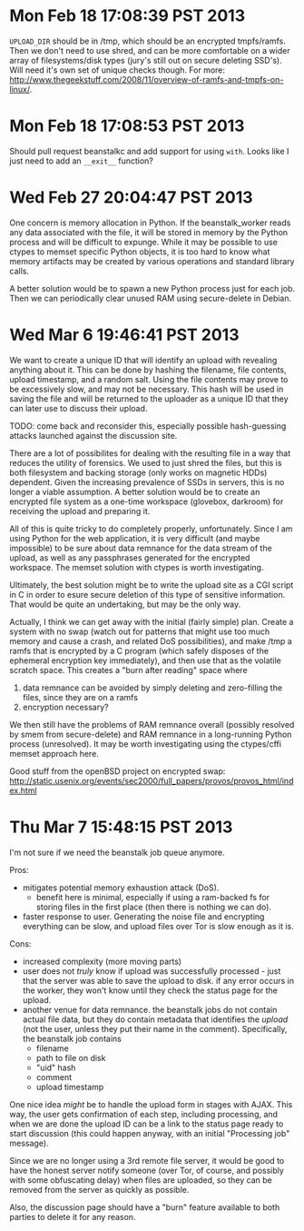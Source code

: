 # Mon Feb 18 17:08:39 PST 2013

`UPLOAD_DIR` should be in /tmp, which should be an encrypted
tmpfs/ramfs. Then we don't need to use shred, and can be more comfortable on
a wider array of filesystems/disk types (jury's still out on secure deleting
SSD's). Will need it's own set of unique checks though. For more:
http://www.thegeekstuff.com/2008/11/overview-of-ramfs-and-tmpfs-on-linux/.

# Mon Feb 18 17:08:53 PST 2013

Should pull request beanstalkc and add support for using `with`. Looks like
I just need to add an `__exit__` function?

# Wed Feb 27 20:04:47 PST 2013

One concern is memory allocation in Python. If the beanstalk_worker reads any
data associated with the file, it will be stored in memory by the Python
process and will be difficult to expunge. While it may be possible to use
ctypes to memset specific Python objects, it is too hard to know what memory
artifacts may be created by various operations and standard library calls.

A better solution would be to spawn a new Python process just for each job.
Then we can periodically clear unused RAM using secure-delete in Debian.

# Wed Mar  6 19:46:41 PST 2013

We want to create a unique ID that will identify an upload with revealing
anything about it. This can be done by hashing the filename, file contents,
upload timestamp, and a random salt. Using the file contents may prove to be
excessively slow, and may not be necessary. This hash will be used in saving
the file and will be returned to the uploader as a unique ID that they can
later use to discuss their upload.

TODO: come back and reconsider this, especially possible hash-guessing attacks
launched against the discussion site.

There are a lot of possibilites for dealing with the resulting file in a way
that reduces the utility of forensics. We used to just shred the files, but
this is both filesystem and backing storage (only works on magnetic HDDs)
dependent. Given the increasing prevalence of SSDs in servers, this is no
longer a viable assumption. A better solution would be to create an encrypted
file system as a one-time workspace (glovebox, darkroom) for receiving the
upload and preparing it.

All of this is quite tricky to do completely properly, unfortunately. Since
I am using Python for the web application, it is very difficult (and maybe
impossible) to be sure about data remnance for the data stream of the upload,
as well as any passphrases generated for the encrypted workspace. The memset
solution with ctypes is worth investigating.

Ultimately, the best solution might be to write the upload site as a CGI script
in C in order to esure secure deletion of this type of sensitive information.
That would be quite an undertaking, but may be the only way.

Actually, I think we can get away with the initial (fairly simple) plan. Create
a system with no swap (watch out for patterns that might use too much memory
and cause a crash, and related DoS possibilities), and make /tmp a ramfs that
is encrypted by a C program (which safely disposes of the ephemeral encryption
key immediately), and then use that as the volatile scratch space. This creates
a "burn after reading" space where

1. data remnance can be avoided by simply deleting and zero-filling the files,
   since they are on a ramfs
2. encryption necessary?

We then still have the problems of RAM remnance overall (possibly resolved by
smem from secure-delete) and RAM remnance in a long-running Python process
(unresolved). It may be worth investigating using the ctypes/cffi memset
approach here.

Good stuff from the openBSD project on encrypted swap: http://static.usenix.org/events/sec2000/full_papers/provos/provos_html/index.html

# Thu Mar  7 15:48:15 PST 2013

I'm not sure if we need the beanstalk job queue anymore.

Pros:

* mitigates potential memory exhaustion attack (DoS).
    * benefit here is minimal, especially if using a ram-backed fs for
      storing files in the first place (then there is nothing we can do).
* faster response to user. Generating the noise file and encrypting everything
  can be slow, and upload files over Tor is slow enough as it is.

Cons:

* increased complexity (more moving parts)
* user does not *truly* know if upload was successfully processed - just that
  the server was able to save the upload to disk. if any error occurs in the
  worker, they won't know until they check the status page for the upload.
* another venue for data remnance. the beanstalk jobs do not contain actual
  file data, but they do contain metadata that identifies the *upload* (not the
  user, unless they put their name in the comment). Specifically, the beanstalk
  job contains
    * filename
    * path to file on disk
    * "uid" hash
    * comment
    * upload timestamp

One nice idea *might* be to handle the upload form in stages with AJAX. This
way, the user gets confirmation of each step, including processing, and when we
are done the upload ID can be a link to the status page ready to start
discussion (this could happen anyway, with an initial "Processing job"
message).

Since we are no longer using a 3rd remote file server, it would be good to have
the honest server notify someone (over Tor, of course, and possibly with some
obfuscating delay) when files are uploaded, so they can be removed from the
server as quickly as possible.

Also, the discussion page should have a "burn" feature available to both
parties to delete it for any reason.
